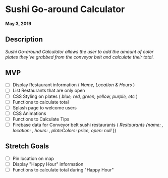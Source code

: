 # Sushi Go-around Calculator
#### May 3, 2019

## Description

_Sushi Go-around Calculator allows the user to add the amount of color plates they've grabbed from the conveyor belt and calculate their total._

## MVP

- [ ] Display Restaurant information ( _Name, Location & Hours_ )
- [ ] List Restaurants that are only open
- [ ] CSS Styling on plates ( _blue, red, green, yellow, purple, etc_ )
- [ ] Functions to calculate total
- [ ] Splash page to welcome users
- [ ] CSS Animations
- [ ] Functions to Calculate Tips
- [ ] Firebase data for Conveyor belt sushi restaurants ( _Restaurants {name: , location: , hours: , plateColors: price, open: null_ })

## Stretch Goals

- [ ] Pin location on map
- [ ] Display "Happy Hour" information
- [ ] Functions to calculate total during "Happy Hour"
